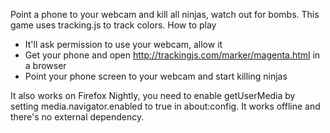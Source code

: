 Point a phone to your webcam and kill all ninjas, watch out for bombs. This game uses tracking.js to track colors.
How to play

- It'll ask permission to use your webcam, allow it
- Get your phone and open http://trackingjs.com/marker/magenta.html in a browser
- Point your phone screen to your webcam and start killing ninjas

It also works on Firefox Nightly, you need to enable getUserMedia by setting media.navigator.enabled to true in about:config.
It works offline and there's no external dependency.